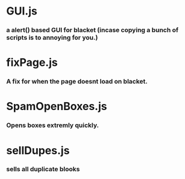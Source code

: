 # GUI.js
### a alert() based GUI for blacket (incase copying a bunch of scripts is to annoying for you.)
# fixPage.js
### A fix for when the page doesnt load on blacket.
# SpamOpenBoxes.js
### Opens boxes extremly quickly.
<!---
 # getTokens.js
### spam buys the add tokens box
--->
# sellDupes.js
### sells all duplicate blooks
